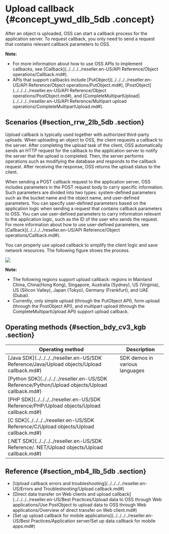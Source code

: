 # Upload callback {#concept_ywd_dlb_5db .concept}

After an object is uploaded, OSS can start a callback process for the application server. To request callback, you only need to send a request that contains relevant callback parameters to OSS.

**Note:** 

-   For more information about how to use OSS APIs to implement callbacks, see [Callback](../../../../reseller.en-US/API Reference/Object operations/Callback.md#).
-   APIs that support callbacks include [PutObject](../../../../reseller.en-US/API Reference/Object operations/PutObject.md#), [PostObject](../../../../reseller.en-US/API Reference/Object operations/PostObject.md#), and [CompleteMultipartUpload](../../../../reseller.en-US/API Reference/Multipart upload operations/CompleteMultipartUpload.md#).

## Scenarios {#section_rrw_2lb_5db .section}

Upload callback is typically used together with authorized third-party uploads. When uploading an object to OSS, the client requests a callback to the server. After completing the upload task of the client, OSS automatically sends an HTTP request for the callback to the application server to notify the server that the upload is completed. Then, the server performs operations such as modifying the database and responds to the callback request. After receiving the response, OSS returns the upload status to the client.

When sending a POST callback request to the application server, OSS includes parameters in the POST request body to carry specific information. Such parameters are divided into two types: system-defined parameters such as the bucket name and the object name, and user-defined parameters. You can specify user-defined parameters based on the application logic when sending a request that contains callback parameters to OSS. You can use user-defined parameters to carry information relevant to the application logic, such as the ID of the user who sends the request. For more information about how to use user-defined parameters, see [Callback](../../../../reseller.en-US/API Reference/Object operations/Callback.md#).

You can properly use upload callback to simplify the client logic and save network resources. The following figure shows the process.

![](http://static-aliyun-doc.oss-cn-hangzhou.aliyuncs.com/assets/img/4366/15658360101064_en-US.jpg)

**Note:** 

-   The following regions support upload callback: regions in Mainland China, China\(Hong Kong\), Singapore, Australia \(Sydney\), US \(Virginia\), US \(Silicon Valley\), Japan \(Tokyo\), Germany \(Frankfurt\), and UAE \(Dubai\).
-   Currently, only simple upload \(through the PutObject API\), form upload \(through the PostObject API\), and multipart upload \(through the CompleteMultipartUpload API\) support upload callback.

## Operating methods {#section_bdy_cv3_kgb .section}

|Operating method|Description|
|----------------|-----------|
|[Java SDK](../../../../reseller.en-US/SDK Reference/Java/Upload objects/Upload callback.md#)|SDK demos in various languages|
|[Python SDK](../../../../reseller.en-US/SDK Reference/Python/Upload objects/Upload callback.md#)|
|[PHP SDK](../../../../reseller.en-US/SDK Reference/PHP/Upload objects/Upload callback.md#)|
|[C SDK](../../../../reseller.en-US/SDK Reference/C/Upload objects/Upload callback.md#)|
|[.NET SDK](../../../../reseller.en-US/SDK Reference/. NET/Upload objects/Upload callback.md#)|

## Reference {#section_mb4_llb_5db .section}

-   [Upload callback errors and troubleshooting](../../../../reseller.en-US/Errors and Troubleshooting/Upload callback.md#)
-   [Direct data transfer on Web clients and upload callback](../../../../reseller.en-US/Best Practices/Upload data to OSS through Web applications/Use PostObject to upload data to OSS through Web applications/Overview of direct transfer on Web client.md#)
-   [Set up upload callback for mobile applications](../../../../reseller.en-US/Best Practices/Application server/Set up data callback for mobile apps.md#)

